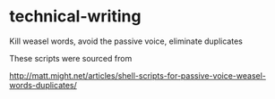 # technical-writing
Kill weasel words, avoid the passive voice, eliminate duplicates

These scripts were sourced from

http://matt.might.net/articles/shell-scripts-for-passive-voice-weasel-words-duplicates/
